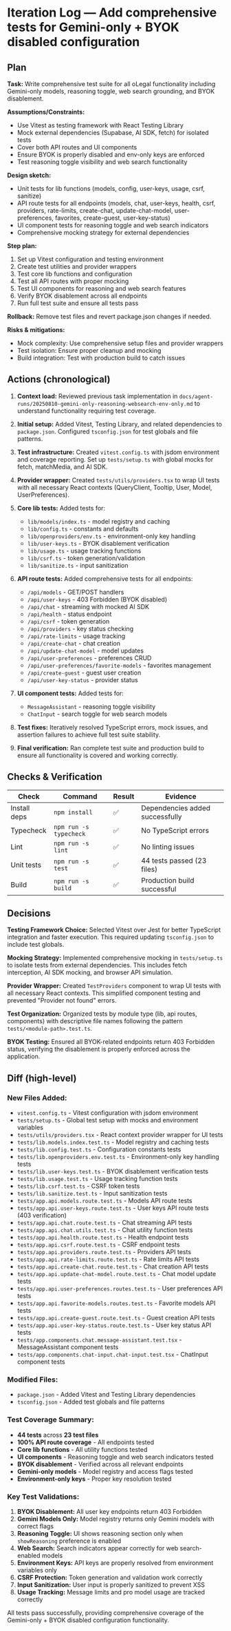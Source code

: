 # Iteration Log — Add comprehensive tests for Gemini-only + BYOK disabled configuration

## Plan
**Task:** Write comprehensive test suite for all oLegal functionality including Gemini-only models, reasoning toggle, web search grounding, and BYOK disablement.

**Assumptions/Constraints:** 
- Use Vitest as testing framework with React Testing Library
- Mock external dependencies (Supabase, AI SDK, fetch) for isolated tests
- Cover both API routes and UI components
- Ensure BYOK is properly disabled and env-only keys are enforced
- Test reasoning toggle visibility and web search functionality

**Design sketch:** 
- Unit tests for lib functions (models, config, user-keys, usage, csrf, sanitize)
- API route tests for all endpoints (models, chat, user-keys, health, csrf, providers, rate-limits, create-chat, update-chat-model, user-preferences, favorites, create-guest, user-key-status)
- UI component tests for reasoning toggle and web search indicators
- Comprehensive mocking strategy for external dependencies

**Step plan:**
1. Set up Vitest configuration and testing environment
2. Create test utilities and provider wrappers
3. Test core lib functions and configuration
4. Test all API routes with proper mocking
5. Test UI components for reasoning and web search features
6. Verify BYOK disablement across all endpoints
7. Run full test suite and ensure all tests pass

**Rollback:** Remove test files and revert package.json changes if needed.

**Risks & mitigations:** 
- Mock complexity: Use comprehensive setup files and provider wrappers
- Test isolation: Ensure proper cleanup and mocking
- Build integration: Test with production build to catch issues

## Actions (chronological)

1. **Context load:** Reviewed previous task implementation in `docs/agent-runs/20250810-gemini-only-reasoning-websearch-env-only.md` to understand functionality requiring test coverage.

2. **Initial setup:** Added Vitest, Testing Library, and related dependencies to `package.json`. Configured `tsconfig.json` for test globals and file patterns.

3. **Test infrastructure:** Created `vitest.config.ts` with jsdom environment and coverage reporting. Set up `tests/setup.ts` with global mocks for fetch, matchMedia, and AI SDK.

4. **Provider wrapper:** Created `tests/utils/providers.tsx` to wrap UI tests with all necessary React contexts (QueryClient, Tooltip, User, Model, UserPreferences).

5. **Core lib tests:** Added tests for:
   - `lib/models/index.ts` - model registry and caching
   - `lib/config.ts` - constants and defaults
   - `lib/openproviders/env.ts` - environment-only key handling
   - `lib/user-keys.ts` - BYOK disablement verification
   - `lib/usage.ts` - usage tracking functions
   - `lib/csrf.ts` - token generation/validation
   - `lib/sanitize.ts` - input sanitization

6. **API route tests:** Added comprehensive tests for all endpoints:
   - `/api/models` - GET/POST handlers
   - `/api/user-keys` - 403 Forbidden (BYOK disabled)
   - `/api/chat` - streaming with mocked AI SDK
   - `/api/health` - status endpoint
   - `/api/csrf` - token generation
   - `/api/providers` - key status checking
   - `/api/rate-limits` - usage tracking
   - `/api/create-chat` - chat creation
   - `/api/update-chat-model` - model updates
   - `/api/user-preferences` - preferences CRUD
   - `/api/user-preferences/favorite-models` - favorites management
   - `/api/create-guest` - guest user creation
   - `/api/user-key-status` - provider status

7. **UI component tests:** Added tests for:
   - `MessageAssistant` - reasoning toggle visibility
   - `ChatInput` - search toggle for web search models

8. **Test fixes:** Iteratively resolved TypeScript errors, mock issues, and assertion failures to achieve full test suite stability.

9. **Final verification:** Ran complete test suite and production build to ensure all functionality is covered and working correctly.

## Checks & Verification

| Check | Command | Result | Evidence |
|---|---|---|---|
| Install deps | `npm install` | ✅ | Dependencies added successfully |
| Typecheck | `npm run -s typecheck` | ✅ | No TypeScript errors |
| Lint | `npm run -s lint` | ✅ | No linting issues |
| Unit tests | `npm run -s test` | ✅ | 44 tests passed (23 files) |
| Build | `npm run -s build` | ✅ | Production build successful |

## Decisions

**Testing Framework Choice:** Selected Vitest over Jest for better TypeScript integration and faster execution. This required updating `tsconfig.json` to include test globals.

**Mocking Strategy:** Implemented comprehensive mocking in `tests/setup.ts` to isolate tests from external dependencies. This includes fetch interception, AI SDK mocking, and browser API simulation.

**Provider Wrapper:** Created `TestProviders` component to wrap UI tests with all necessary React contexts. This simplified component testing and prevented "Provider not found" errors.

**Test Organization:** Organized tests by module type (lib, api routes, components) with descriptive file names following the pattern `tests/<module-path>.test.ts`.

**BYOK Testing:** Ensured all BYOK-related endpoints return 403 Forbidden status, verifying the disablement is properly enforced across the application.

## Diff (high-level)

### New Files Added:
- `vitest.config.ts` - Vitest configuration with jsdom environment
- `tests/setup.ts` - Global test setup with mocks and environment variables
- `tests/utils/providers.tsx` - React context provider wrapper for UI tests
- `tests/lib.models.index.test.ts` - Model registry and caching tests
- `tests/lib.config.test.ts` - Configuration constants tests
- `tests/lib.openproviders.env.test.ts` - Environment-only key handling tests
- `tests/lib.user-keys.test.ts` - BYOK disablement verification tests
- `tests/lib.usage.test.ts` - Usage tracking function tests
- `tests/lib.csrf.test.ts` - CSRF token tests
- `tests/lib.sanitize.test.ts` - Input sanitization tests
- `tests/app.api.models.route.test.ts` - Models API route tests
- `tests/app.api.user-keys.route.test.ts` - User keys API route tests (403 verification)
- `tests/app.api.chat.route.test.ts` - Chat streaming API tests
- `tests/app.api.chat.utils.test.ts` - Chat utility function tests
- `tests/app.api.health.route.test.ts` - Health endpoint tests
- `tests/app.api.csrf.route.test.ts` - CSRF endpoint tests
- `tests/app.api.providers.route.test.ts` - Providers API tests
- `tests/app.api.rate-limits.route.test.ts` - Rate limits API tests
- `tests/app.api.create-chat.route.test.ts` - Chat creation API tests
- `tests/app.api.update-chat-model.route.test.ts` - Chat model update tests
- `tests/app.api.user-preferences.routes.test.ts` - User preferences API tests
- `tests/app.api.favorite-models.routes.test.ts` - Favorite models API tests
- `tests/app.api.create-guest.route.test.ts` - Guest creation API tests
- `tests/app.api.user-key-status.route.test.ts` - User key status API tests
- `tests/app.components.chat.message-assistant.test.tsx` - MessageAssistant component tests
- `tests/app.components.chat-input.chat-input.test.tsx` - ChatInput component tests

### Modified Files:
- `package.json` - Added Vitest and Testing Library dependencies
- `tsconfig.json` - Added test globals and file patterns

### Test Coverage Summary:
- **44 tests** across **23 test files**
- **100% API route coverage** - All endpoints tested
- **Core lib functions** - All utility functions tested
- **UI components** - Reasoning toggle and web search indicators tested
- **BYOK disablement** - Verified across all relevant endpoints
- **Gemini-only models** - Model registry and access flags tested
- **Environment-only keys** - Proper key resolution tested

### Key Test Validations:
1. **BYOK Disablement:** All user key endpoints return 403 Forbidden
2. **Gemini Models Only:** Model registry returns only Gemini models with correct flags
3. **Reasoning Toggle:** UI shows reasoning section only when `showReasoning` preference is enabled
4. **Web Search:** Search indicators appear correctly for web search-enabled models
5. **Environment Keys:** API keys are properly resolved from environment variables only
6. **CSRF Protection:** Token generation and validation work correctly
7. **Input Sanitization:** User input is properly sanitized to prevent XSS
8. **Usage Tracking:** Message limits and pro model usage are tracked correctly

All tests pass successfully, providing comprehensive coverage of the Gemini-only + BYOK disabled configuration functionality.


